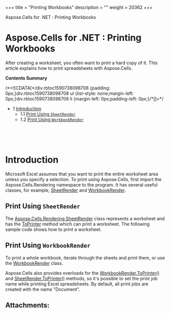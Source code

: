 +++
title = "Printing Workbooks" 
description = "" 
weight = 20362 
+++

Aspose.Cells for .NET : Printing Workbooks  

# Aspose.Cells for .NET : Printing Workbooks


After creating a worksheet, you often want to print a hard copy of it. This article explains how to print spreadsheets with Aspose.Cells.

**Contents Summary**

/\*<!\[CDATA\[\*/div.rbtoc1590738098708 {padding: 0px;}div.rbtoc1590738098708 ul {list-style: none;margin-left: 0px;}div.rbtoc1590738098708 li {margin-left: 0px;padding-left: 0px;}/\*\]\]>\*/

*   1 [Introduction](#PrintingWorkbooks-Introduction)
    *   1.1 [Print Using `SheetRender`](#PrintingWorkbooks-PrintUsingSheetRender)
    *   1.2 [Print Using `WorkbookRender`](#PrintingWorkbooks-PrintUsingWorkbookRender)

 

 

# Introduction

Microsoft Excel assumes that you want to print the entire worksheet area unless you specify a selection. To print using Aspose.Cells, first import the Aspose.Cells.Rendering namespace to the program. It has several useful classes, for example, [SheetRender](https://apireference.aspose.com/net/cells/aspose.cells.rendering/sheetrender) and [WorkbookRender](https://apireference.aspose.com/net/cells/aspose.cells.rendering/workbookrender).

## Print Using `SheetRender`

The [Aspose.Cells.Rendering.SheetRender](https://apireference.aspose.com/net/cells/aspose.cells.rendering/sheetrender) class represents a worksheet and has the [ToPrinter](https://apireference.aspose.com/net/cells/aspose.cells.rendering/sheetrender/methods/toprinter/index) method which can print a worksheet. The following sample code shows how to print a worksheet.

## Print Using `WorkbookRender`

To print a whole workbook, iterate through the sheets and print them, or use the [WorkbookRender](https://apireference.aspose.com/net/cells/aspose.cells.rendering/workbookrender) class.

Aspose.Cells also provides overloads for the [WorkbookRender.ToPrinter()](https://apireference.aspose.com/net/cells/aspose.cells.rendering.workbookrender/toprinter/methods/3) and [SheetRender.ToPrinter()](https://apireference.aspose.com/net/cells/aspose.cells.rendering.sheetrender/toprinter/methods/2) methods, so it's possible to set the print job name while printing Excel spreadsheets. By default, all print jobs are created with the name "Document".

## Attachments:


